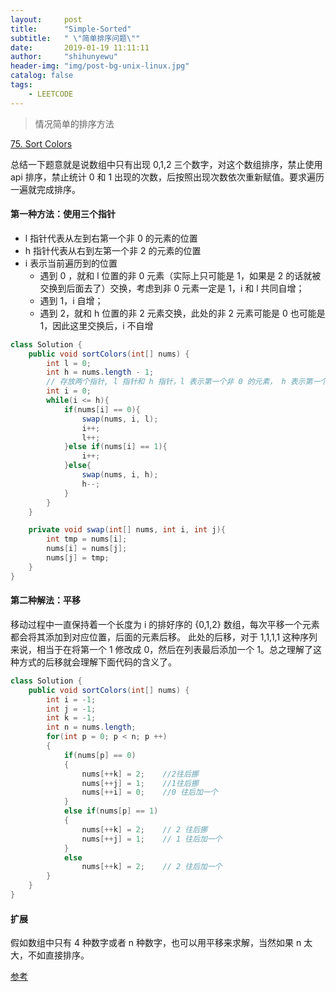 ```yaml
---
layout:     post
title:      "Simple-Sorted"
subtitle:   " \"简单排序问题\""
date:       2019-01-19 11:11:11
author:     "shihunyewu"
header-img: "img/post-bg-unix-linux.jpg"
catalog: false
tags:
    - LEETCODE
---
```

> 情况简单的排序方法

[75. Sort Colors](https://leetcode.com/problems/sort-colors/description/)

总结一下题意就是说数组中只有出现 0,1,2 三个数字，对这个数组排序，禁止使用 api 排序，禁止统计 0 和 1 出现的次数，后按照出现次数依次重新赋值。要求遍历一遍就完成排序。

#### 第一种方法：使用三个指针
- l 指针代表从左到右第一个非 0 的元素的位置
- h 指针代表从右到左第一个非 2 的元素的位置
- i 表示当前遍历到的位置
	- 遇到 0 ，就和 l 位置的非 0 元素（实际上只可能是 1，如果是 2 的话就被交换到后面去了）交换，考虑到非 0 元素一定是 1，i 和 l 共同自增；
	- 遇到 1，i 自增；
	- 遇到 2，就和 h 位置的非 2 元素交换，此处的非 2 元素可能是 0 也可能是 1，因此这里交换后，i 不自增

```java
class Solution {
    public void sortColors(int[] nums) {
        int l = 0;
        int h = nums.length - 1;
        // 存放两个指针, l 指针和 h 指针，l 表示第一个非 0 的元素， h 表示第一个为 2 的元素
        int i = 0;
        while(i <= h){
            if(nums[i] == 0){
                swap(nums, i, l);
                i++;
                l++;
            }else if(nums[i] == 1){
                i++;
            }else{
                swap(nums, i, h);
                h--;
            }
        }
    }

    private void swap(int[] nums, int i, int j){
        int tmp = nums[i];
        nums[i] = nums[j];
        nums[j] = tmp;
    }
}
```


#### 第二种解法：平移
移动过程中一直保持着一个长度为 i 的排好序的 {0,1,2} 数组，每次平移一个元素都会将其添加到对应位置，后面的元素后移。
此处的后移，对于 1,1,1,1 这种序列来说，相当于在将第一个 1 修改成 0，然后在列表最后添加一个 1。总之理解了这种方式的后移就会理解下面代码的含义了。

```java
class Solution {
    public void sortColors(int[] nums) {
        int i = -1;
        int j = -1;
        int k = -1;
        int n = nums.length;
        for(int p = 0; p < n; p ++)
        {
            if(nums[p] == 0)
            {
                nums[++k] = 2;    //2往后挪
                nums[++j] = 1;    //1往后挪
                nums[++i] = 0;    //0 往后加一个
            }
            else if(nums[p] == 1)
            {
                nums[++k] = 2;    // 2 往后挪
                nums[++j] = 1;    // 1 往后加一个
            }
            else
                nums[++k] = 2;    // 2 往后加一个
        }
    }
}
```

#### 扩展
假如数组中只有 4 种数字或者 n 种数字，也可以用平移来求解，当然如果 n 太大，不如直接排序。


[参考](https://www.cnblogs.com/ganganloveu/p/3703746.html)
